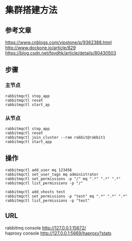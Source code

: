 # 集群搭建方法

## 参考文章

https://www.cnblogs.com/vipstone/p/9362388.html  
http://www.dockone.io/article/829  
https://blog.csdn.net/fqydhk/article/details/80430503  

## 步骤

### 主节点

```shell
rabbitmqctl stop_app
rabbitmqctl reset
rabbitmqctl start_ap
```

### 从节点

```shell
rabbitmqctl stop_app
rabbitmqctl reset
rabbitmqctl join_cluster --ram rabbit@rabbit1
rabbitmqctl start_app
```

## 操作

```shell
rabbitmqctl add_user mq 123456
rabbitmqctl set_user_tags mq administrator
rabbitmqctl set_permissions -p "/" mq ".*" ".*" ".*"
rabbitmqctl list_permissions -p "/"

rabbitmqctl add_vhosts test
rabbitmqctl set_permissions -p "test" mq ".*" ".*" ".*"
rabbitmqctl list_permissions -p "test"
```

## URL
rabbitmq console http://127.0.0.1:15672/  
haproxy console http://127.0.0.1:5669/haproxy?stats

